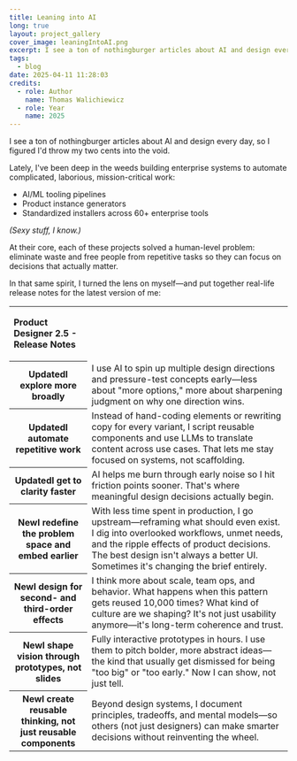 ```yaml
---
title: Leaning into AI
long: true
layout: project_gallery
cover_image: leaningIntoAI.png
excerpt: I see a ton of nothingburger articles about AI and design every day, so I figured I'd throw my two cents into the void.
tags:
  - blog
date: 2025-04-11 11:28:03
credits:
  - role: Author
    name: Thomas Walichiewicz
  - role: Year
    name: 2025
---
```


I see a ton of nothingburger articles about AI and design every day, so I figured I'd throw my two cents into the void.

Lately, I've been deep in the weeds building enterprise systems to automate complicated, laborious, mission-critical work:

- AI/ML tooling pipelines  
- Product instance generators  
- Standardized installers across 60+ enterprise tools  

*(Sexy stuff, I know.)*

At their core, each of these projects solved a human-level problem: eliminate waste and free people from repetitive tasks so they can focus on decisions that actually matter.

In that same spirit, I turned the lens on myself—and put together real-life release notes for the latest version of me:

<table>
 <tr>
  <td><p><b>Product Designer 2.5 - Release Notes</b></p></td>
 </tr>
  <tr>
    <th style="max-width: 175px;"><span class="tag">Updated</span>I explore more broadly</th>
    <td>I use AI to spin up multiple design directions and pressure-test concepts early—less about "more options," more about sharpening judgment on why one direction wins.</td>
  </tr>
  <tr>
    <th style="max-width: 175px;"><span class="tag">Updated</span>I automate repetitive work</th>
    <td>Instead of hand-coding elements or rewriting copy for every variant, I script reusable components and use LLMs to translate content across use cases. That lets me stay focused on systems, not scaffolding.</td>
  </tr>
  <tr>
    <th style="max-width: 175px;"><span class="tag">Updated</span>I get to clarity faster</th>
    <td>AI helps me burn through early noise so I hit friction points sooner. That's where meaningful design decisions actually begin.</td>
  </tr>
  <tr>
    <th style="max-width: 175px;"><span class="tag tag--new">New</span>I redefine the problem space and embed earlier</th>
    <td>With less time spent in production, I go upstream—reframing what should even exist. I dig into overlooked workflows, unmet needs, and the ripple effects of product decisions. The best design isn't always a better UI. Sometimes it's changing the brief entirely.</td>
  </tr>
  <tr>
    <th style="max-width: 175px;"><span class="tag tag--new">New</span>I design for second- and third-order effects</th>
    <td>I think more about scale, team ops, and behavior. What happens when this pattern gets reused 10,000 times? What kind of culture are we shaping? It's not just usability anymore—it's long-term coherence and trust.</td>
  </tr>
  <tr>
    <th style="max-width: 175px;"><span class="tag tag--new">New</span>I shape vision through prototypes, not slides</th>
    <td>Fully interactive prototypes in hours. I use them to pitch bolder, more abstract ideas—the kind that usually get dismissed for being "too big" or "too early." Now I can show, not just tell.</td>
  </tr>
  <tr>
    <th style="max-width: 175px;"><span class="tag tag--new">New</span>I create reusable thinking, not just reusable components</th>
    <td>Beyond design systems, I document principles, tradeoffs, and mental models—so others (not just designers) can make smarter decisions without reinventing the wheel.</td>
  </tr>
</table>
